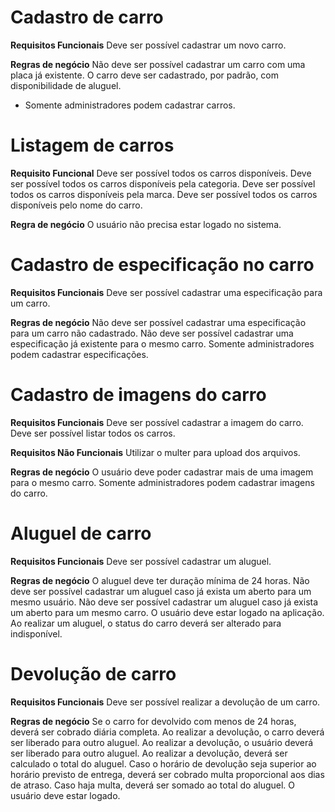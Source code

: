 # Cadastro de carro

**Requisitos Funcionais**
Deve ser possível cadastrar um novo carro.

**Regras de negócio**
Não deve ser possível cadastrar um carro com uma placa já existente.
O carro deve ser cadastrado, por padrão, com disponibilidade de aluguel.
* Somente administradores podem cadastrar carros.

# Listagem de carros

**Requisito Funcional**
Deve ser possível todos os carros disponíveis.
Deve ser possível todos os carros disponíveis pela categoria.
Deve ser possível todos os carros disponíveis pela marca.
Deve ser possível todos os carros disponíveis pelo nome do carro.

**Regra de negócio**
O usuário não precisa estar logado no sistema.

# Cadastro de especificação no carro

**Requisitos Funcionais**
Deve ser possível cadastrar uma especificação para um carro.


**Regras de negócio**
Não deve ser possível cadastrar uma especificação para um carro não cadastrado.
Não deve ser possível cadastrar uma especificação já existente para o mesmo carro.
Somente administradores podem cadastrar especificações.

# Cadastro de imagens do carro
**Requisitos Funcionais**
Deve ser possível cadastrar a imagem do carro.
Deve ser possível listar todos os carros.

**Requisitos Não Funcionais**
Utilizar o multer para upload dos arquivos.

**Regras de negócio**
O usuário deve poder cadastrar mais de uma imagem para o mesmo carro.
Somente administradores podem cadastrar imagens do carro.

# Aluguel de carro
**Requisitos Funcionais**
Deve ser possível cadastrar um aluguel.

**Regras de negócio**
O aluguel deve ter duração mínima de 24 horas.
Não deve ser possível cadastrar um aluguel caso já exista um aberto para um mesmo usuário.
Não deve ser possível cadastrar um aluguel caso já exista um aberto para um mesmo carro.
O usuário deve estar logado na aplicação.
Ao realizar um aluguel, o status do carro deverá ser alterado para indisponível.

# Devolução de carro
**Requisitos Funcionais**
Deve ser possível realizar a devolução de um carro.

**Regras de negócio**
Se o carro for devolvido com menos de 24 horas, deverá ser cobrado diária completa.
Ao realizar a devolução, o carro deverá ser liberado para outro aluguel.
Ao realizar a devolução, o usuário deverá ser liberado para outro aluguel.
Ao realizar a devolução, deverá ser calculado o total do aluguel.
Caso o horário de devolução seja superior ao horário previsto de entrega, deverá ser cobrado multa proporcional aos dias de atraso.
Caso haja multa, deverá ser somado ao total do aluguel.
O usuário deve estar logado.